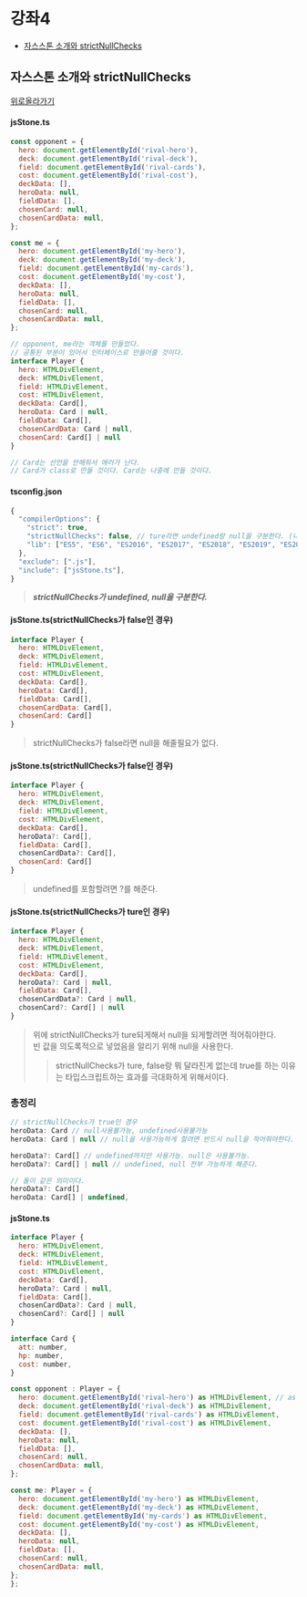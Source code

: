 # 강좌4

  - [자스스톤 소개와 strictNullChecks](#자스스톤-소개와-strictNullChecks)





## 자스스톤 소개와 strictNullChecks
[위로올라가기](#강좌4)

#### jsStone.ts
```js
const opponent = {
  hero: document.getElementById('rival-hero'),
  deck: document.getElementById('rival-deck'),
  field: document.getElementById('rival-cards'),
  cost: document.getElementById('rival-cost'),
  deckData: [],
  heroData: null,
  fieldData: [],
  chosenCard: null,
  chosenCardData: null,
};

const me = {
  hero: document.getElementById('my-hero'),
  deck: document.getElementById('my-deck'),
  field: document.getElementById('my-cards'),
  cost: document.getElementById('my-cost'),
  deckData: [],
  heroData: null,
  fieldData: [],
  chosenCard: null,
  chosenCardData: null,
};

// opponent, me라는 객체를 만들었다. 
// 공통된 부분이 있어서 인터페이스로 만들어줄 것이다.
interface Player {
  hero: HTMLDivElement,
  deck: HTMLDivElement,
  field: HTMLDivElement,
  cost: HTMLDivElement,
  deckData: Card[],
  heroData: Card | null,
  fieldData: Card[], 
  chosenCardData: Card | null,
  chosenCard: Card[] | null
}

// Card는 선언을 안해줘서 에러가 난다.
// Card가 class로 만들 것이다. Card는 나중에 만들 것이다.
```

#### tsconfig.json
```js
{
  "compilerOptions": {
    "strict": true,
    "strictNullChecks": false, // ture라면 undefined랑 null을 구분한다. (나중에 true로 변경한다.)
    "lib": ["ES5", "ES6", "ES2016", "ES2017", "ES2018", "ES2019", "ES2020", "ESNext", "DOM"]
  },
  "exclude": [".js"],
  "include": ["jsStone.ts"],
}
```
> ***strictNullChecks가 undefined, null을 구분한다.***

#### jsStone.ts(strictNullChecks가 false인 경우)
```js
interface Player {
  hero: HTMLDivElement,
  deck: HTMLDivElement,
  field: HTMLDivElement,
  cost: HTMLDivElement,
  deckData: Card[],
  heroData: Card[],
  fieldData: Card[], 
  chosenCardData: Card[],
  chosenCard: Card[]
}
```

> strictNullChecks가 false라면 null을 해줄필요가 없다. <br>

#### jsStone.ts(strictNullChecks가 false인 경우)
```js
interface Player {
  hero: HTMLDivElement,
  deck: HTMLDivElement,
  field: HTMLDivElement,
  cost: HTMLDivElement,
  deckData: Card[],
  heroData?: Card[],
  fieldData: Card[], 
  chosenCardData?: Card[],
  chosenCard: Card[]
}
```
> undefined를 포함할려면 ?를 해준다. <br>


#### jsStone.ts(strictNullChecks가 ture인 경우)
```js
interface Player {
  hero: HTMLDivElement,
  deck: HTMLDivElement,
  field: HTMLDivElement,
  cost: HTMLDivElement,
  deckData: Card[],
  heroData?: Card | null,
  fieldData: Card[], 
  chosenCardData?: Card | null,
  chosenCard?: Card[] | null
}
```
> 위에 strictNullChecks가 ture되게해서 null을 되게할려면 적어줘야한다. <br>
> 빈 값을 의도록적으로 넣었음을 알리기 위해 null을 사용한다. <br>
>> strictNullChecks가 ture, false랑 뭐 달라진게 없는데 true를 하는 이유는 타입스크립트하는 효과를 극대화하게 위해서이다. <br>

### 총정리
```js
// strictNullChecks가 true인 경우
heroData: Card // null사용불가능, undefined사용불가능
heroData: Card | null // null을 사용가능하게 할려면 반드시 null을 적어줘야한다. (null가능)

heroData?: Card[] // undefined까지만 사용가능. null은 사용불가능.
heroData?: Card[] | null // undefined, null 전부 가능하게 해준다.

// 둘이 같은 의미이다.
heroData?: Card[] 
heroData: Card[] | undefined, 
```

#### jsStone.ts
```js
interface Player {
  hero: HTMLDivElement,
  deck: HTMLDivElement,
  field: HTMLDivElement,
  cost: HTMLDivElement,
  deckData: Card[],
  heroData?: Card | null,
  fieldData: Card[], 
  chosenCardData?: Card | null,
  chosenCard?: Card[] | null
}

interface Card {
  att: number,
  hp: number,
  cost: number,
}

const opponent : Player = {
  hero: document.getElementById('rival-hero') as HTMLDivElement, // as HTMLDivElement안해주면 에러가 나온다.
  deck: document.getElementById('rival-deck') as HTMLDivElement,
  field: document.getElementById('rival-cards') as HTMLDivElement,
  cost: document.getElementById('rival-cost') as HTMLDivElement,
  deckData: [],
  heroData: null,
  fieldData: [],
  chosenCard: null,
  chosenCardData: null,
};

const me: Player = {
  hero: document.getElementById('my-hero') as HTMLDivElement,
  deck: document.getElementById('my-deck') as HTMLDivElement,
  field: document.getElementById('my-cards') as HTMLDivElement,
  cost: document.getElementById('my-cost') as HTMLDivElement,
  deckData: [],
  heroData: null,
  fieldData: [],
  chosenCard: null,
  chosenCardData: null,
};
};
```